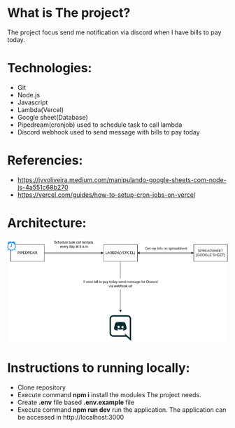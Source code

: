 What is The project?
=======================
The project focus send me notification via discord when I have bills to pay today.

Technologies:
===============
- Git
- Node.js
- Javascript
- Lambda(Vercel)
- Google sheet(Database)
- Pipedream(cronjob) used to schedule task to call lambda
- Discord webhook used to send message with bills to pay today

Referencies:
================
- https://jvvoliveira.medium.com/manipulando-google-sheets-com-node-js-4a551c68b270
- https://vercel.com/guides/how-to-setup-cron-jobs-on-vercel

Architecture:
===============

![architecture](./archicture_rememberme_mybills.png)


Instructions to running locally:
================================

- Clone repository
- Execute command **npm i** install the modules The project needs.
- Create **.env** file based **.env.example** file
- Execute command **npm run dev** run the application. The application can be accessed in http://localhost:3000
